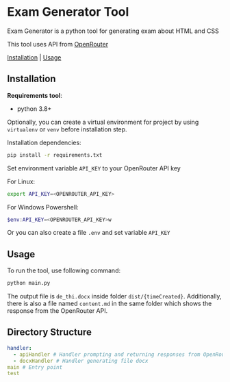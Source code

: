 # Exam Generator Tool

Exam Generator is a python tool for generating exam about HTML and CSS

This tool uses API from [OpenRouter](https://openrouter.ai/)

[Installation](#installation) | [Usage](#usage)

## Installation

**Requirements tool**: 
- python 3.8+

Optionally, you can create a virtual environment for project by using `virtualenv` or `venv` before installation step.

Installation dependencies:
```bash
pip install -r requirements.txt
```

Set environment variable `API_KEY` to your OpenRouter API key

For Linux:
```bash
export API_KEY=<OPENROUTER_API_KEY>
```

For Windows Powershell:
```powershell
$env:API_KEY=<OPENROUTER_API_KEY>w
```

Or you can also create a file `.env` and set variable `API_KEY`

## Usage

To run the tool, use following command:
```bash
python main.py
```

The output file is `de_thi.docx` inside folder `dist/{timeCreated}`. Additionally, there is also a file named `content.md` in the same folder which shows the response from the OpenRouter API.

## Directory Structure

```yaml
handler:
  - apiHandler # Handler prompting and returning responses from OpenRouter API
  - docxHandler # Handler generating file docx
main # Entry point
test
```
